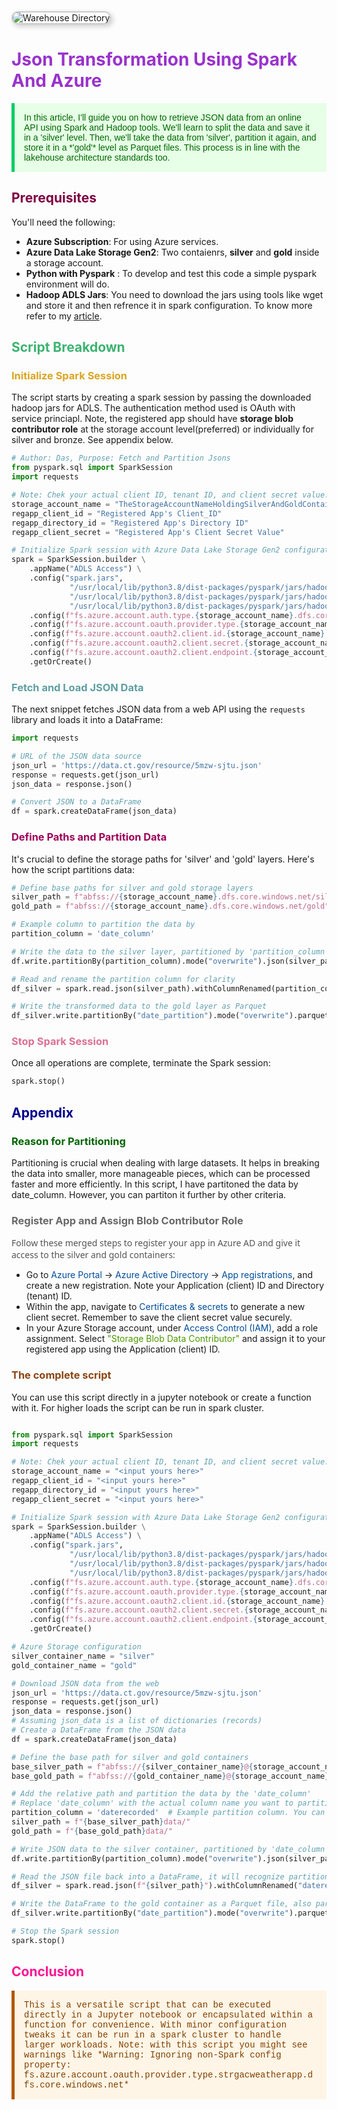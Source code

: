 
<img src="images\json_spark_azure.png" alt="Warehouse Directory" style="border: 2px solid #ccc; box-shadow: 3px 3px 8px rgba(0, 0, 0, 0.2); border-radius: 10px;">

# <span style="color: DarkOrchid;">Json Transformation Using Spark And Azure</span>

<p style="color: #006600; font-family: 'Trebuchet MS', Helvetica, sans-serif; background-color: #e6ffe6; padding: 15px; border-left: 5px solid #00cc66;">In this article, I'll guide you on how to retrieve JSON data from an online API using Spark and Hadoop tools. We'll learn to split the data and save it in a 'silver' level. Then, we'll take the data from 'silver', partition it again, and store it in a *'gold'* level as Parquet files. This process is in line with the lakehouse architecture standards too.
</p>

## <span style="color: #7e0041;">Prerequisites</span>

You'll need the following:

- **Azure Subscription**: For using Azure services.
- **Azure Data Lake Storage Gen2**: Two contaienrs, **silver** and **gold** inside a storage account.
- **Python with Pyspark** : To develop and test this code a simple pyspark environment will do.
- **Hadoop ADLS Jars**: You need to download the jars using tools like wget and store it and then refrence it in spark configuration. To know more refer to my [article](../Spark_To_ADLS/Part1-spark_to_ADLS.html).

## <span style="color: MediumSeaGreen;">Script Breakdown</span>

### <span style="color: Goldenrod">Initialize Spark Session</span>

The script starts by creating a spark session by passing the downloaded hadoop jars for ADLS. The authentication method used is OAuth with service princiapl. Note, the registered app should have **storage blob contributor role** at the storage account level(preferred) or individually for silver and bronze. See appendix below.

```python
# Author: Das, Purpose: Fetch and Partition Jsons
from pyspark.sql import SparkSession
import requests

# Note: Chek your actual client ID, tenant ID, and client secret value. Your's will be diffferent
storage_account_name = "TheStorageAccountNameHoldingSilverAndGoldContainers"
regapp_client_id = "Registered App's Client_ID"
regapp_directory_id = "Registered App's Directory ID"
regapp_client_secret = "Registered App's Client Secret Value"

# Initialize Spark session with Azure Data Lake Storage Gen2 configurations for OAuth Authentication using service princiapl
spark = SparkSession.builder \
    .appName("ADLS Access") \
    .config("spark.jars", 
             "/usr/local/lib/python3.8/dist-packages/pyspark/jars/hadoop-azure-3.3.3.jar,"\
             "/usr/local/lib/python3.8/dist-packages/pyspark/jars/hadoop-azure-datalake-3.3.3.jar,"\
             "/usr/local/lib/python3.8/dist-packages/pyspark/jars/hadoop-common-3.3.3.jar") \
    .config(f"fs.azure.account.auth.type.{storage_account_name}.dfs.core.windows.net", "OAuth") \
    .config(f"fs.azure.account.oauth.provider.type.{storage_account_name}.dfs.core.windows.net", "org.apache.hadoop.fs.azurebfs.oauth2.ClientCredsTokenProvider") \
    .config(f"fs.azure.account.oauth2.client.id.{storage_account_name}.dfs.core.windows.net", regapp_client_id) \
    .config(f"fs.azure.account.oauth2.client.secret.{storage_account_name}.dfs.core.windows.net", regapp_client_secret) \
    .config(f"fs.azure.account.oauth2.client.endpoint.{storage_account_name}.dfs.core.windows.net", f"https://login.microsoftonline.com/{regapp_directory_id}/oauth2/token") \
    .getOrCreate()
```

### <span style="color: CadetBlue">Fetch and Load JSON Data</span>

The next snippet fetches JSON data from a web API using the `requests` library and loads it into a DataFrame:

```python
import requests

# URL of the JSON data source
json_url = 'https://data.ct.gov/resource/5mzw-sjtu.json'
response = requests.get(json_url)
json_data = response.json()

# Convert JSON to a DataFrame
df = spark.createDataFrame(json_data)
```

### <span style="color: #9e0059;">Define Paths and Partition Data</span>

It's crucial to define the storage paths for 'silver' and 'gold' layers. Here's how the script partitions data:

```python
# Define base paths for silver and gold storage layers
silver_path = f"abfss://{storage_account_name}.dfs.core.windows.net/silver"
gold_path = f"abfss://{storage_account_name}.dfs.core.windows.net/gold"

# Example column to partition the data by
partition_column = 'date_column'

# Write the data to the silver layer, partitioned by 'partition_column'
df.write.partitionBy(partition_column).mode("overwrite").json(silver_path)

# Read and rename the partition column for clarity
df_silver = spark.read.json(silver_path).withColumnRenamed(partition_column, "date_partition")

# Write the transformed data to the gold layer as Parquet
df_silver.write.partitionBy("date_partition").mode("overwrite").parquet(gold_path)
```

### <span style="color: PaleVioletRed">Stop Spark Session</span>

Once all operations are complete, terminate the Spark session:

```python
spark.stop()
```

## <span style="color: DarkBlue">Appendix</span>

### <span style="color: DarkGreen">Reason for Partitioning</span>

Partitioning is crucial when dealing with large datasets. It helps in breaking the data into smaller, more manageable pieces, which can be processed faster and more efficiently. In this script, I have partitoned the data by date_column. However, you can partiton it further by other criteria.


### <span style="color: DimGray">Register App and Assign Blob Contributor Role</span>

<p style="font-family: 'Segoe UI', sans-serif; color: #555;">
Follow these merged steps to register your app in Azure AD and give it access to the silver and gold containers:
</p>

- Go to <span style="color: #004d99;">Azure Portal</span> → <span style="color: #004d99;">Azure Active Directory</span> → <span style="color: #004d99;">App registrations</span>, and create a new registration. Note your Application (client) ID and Directory (tenant) ID.
- Within the app, navigate to <span style="color: #004d99;">Certificates & secrets</span> to generate a new client secret. Remember to save the client secret value securely.
- In your Azure Storage account, under <span style="color: #004d99;">Access Control (IAM)</span>, add a role assignment. Select <span style="color: #4d9900;">"Storage Blob Data Contributor"</span> and assign it to your registered app using the Application (client) ID.

### <span style="color: SaddleBrown">The complete script</span>

You can use this script directly in a jupyter notebook or create a function with it. For higher loads the script can be run in spark cluster.

```python

from pyspark.sql import SparkSession
import requests

# Note: Chek your actual client ID, tenant ID, and client secret value. Your's will be diffferent
storage_account_name = "<input yours here>"
regapp_client_id = "<input yours here>"
regapp_directory_id = "<input yours here>"
regapp_client_secret = "<input yours here>"

# Initialize Spark session with Azure Data Lake Storage Gen2 configurations for OAuth Authentication using service princiapl
spark = SparkSession.builder \
    .appName("ADLS Access") \
    .config("spark.jars", 
             "/usr/local/lib/python3.8/dist-packages/pyspark/jars/hadoop-azure-3.3.3.jar,"\
             "/usr/local/lib/python3.8/dist-packages/pyspark/jars/hadoop-azure-datalake-3.3.3.jar,"\
             "/usr/local/lib/python3.8/dist-packages/pyspark/jars/hadoop-common-3.3.3.jar") \
    .config(f"fs.azure.account.auth.type.{storage_account_name}.dfs.core.windows.net", "OAuth") \
    .config(f"fs.azure.account.oauth.provider.type.{storage_account_name}.dfs.core.windows.net", "org.apache.hadoop.fs.azurebfs.oauth2.ClientCredsTokenProvider") \
    .config(f"fs.azure.account.oauth2.client.id.{storage_account_name}.dfs.core.windows.net", regapp_client_id) \
    .config(f"fs.azure.account.oauth2.client.secret.{storage_account_name}.dfs.core.windows.net", regapp_client_secret) \
    .config(f"fs.azure.account.oauth2.client.endpoint.{storage_account_name}.dfs.core.windows.net", f"https://login.microsoftonline.com/{regapp_directory_id}/oauth2/token") \
    .getOrCreate()

# Azure Storage configuration
silver_container_name = "silver"
gold_container_name = "gold"

# Download JSON data from the web
json_url = 'https://data.ct.gov/resource/5mzw-sjtu.json'
response = requests.get(json_url)
json_data = response.json()
# Assuming json_data is a list of dictionaries (records)
# Create a DataFrame from the JSON data
df = spark.createDataFrame(json_data)

# Define the base path for silver and gold containers
base_silver_path = f"abfss://{silver_container_name}@{storage_account_name}.dfs.core.windows.net/"
base_gold_path = f"abfss://{gold_container_name}@{storage_account_name}.dfs.core.windows.net/"

# Add the relative path and partition the data by the 'date_column'
# Replace 'date_column' with the actual column name you want to partition on
partition_column = 'daterecorded'  # Example partition column. You can choose another column in your case.
silver_path = f"{base_silver_path}data/"
gold_path = f"{base_gold_path}data/"

# Write JSON data to the silver container, partitioned by 'date_column'
df.write.partitionBy(partition_column).mode("overwrite").json(silver_path)

# Read the JSON file back into a DataFrame, it will recognize partitions automatically
df_silver = spark.read.json(f"{silver_path}").withColumnRenamed("daterecorded", "date_partition")

# Write the DataFrame to the gold container as a Parquet file, also partitioned
df_silver.write.partitionBy("date_partition").mode("overwrite").parquet(gold_path)

# Stop the Spark session
spark.stop()

```

## <span style="color: DeepPink">Conclusion</span>

<p style="color: #804000; font-family: 'Courier New', Courier, monospace; background-color: #fff5e6; padding: 15px; border-left: 5px solid #b35900;">
This is a versatile script that can be executed directly in a Jupyter notebook or encapsulated within a function for convenience. With minor configuration tweaks it can be run in a spark cluster to handle larger workloads. Note: with this script you might see warnings like *Warning: Ignoring non-Spark config property: fs.azure.account.oauth.provider.type.strgacweatherapp.dfs.core.windows.net*
</p>
